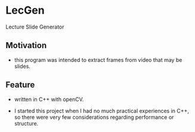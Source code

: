 # LecGen
Lecture Slide Generator

## Motivation

* this program was intended to extract frames from video that may be slides.

## Feature

* written in C++ with openCV. 

* I started this project when I had no much practical experiences in C++, so there were very few considerations regarding performance or structure. 
